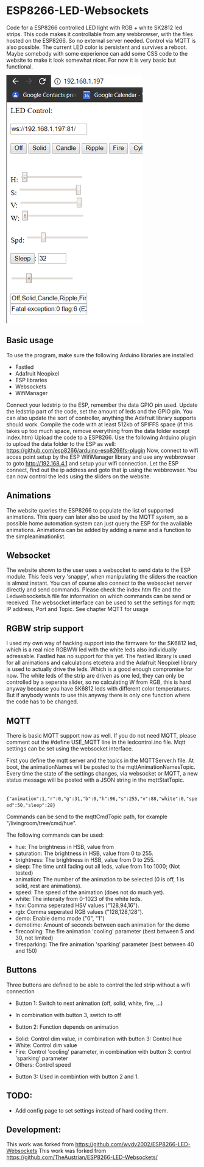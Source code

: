 # ESP8266-LED-Websockets
Code for a ESP8266 controlled LED light with RGB + white SK2812 led strips.
This code makes it controllable from any webbrowser, with the files hosted on the ESP8266. So no external server needed.
Control via MQTT is also possible.
The current LED color is persistent and survives a reboot.
Maybe somebody with some experience can add some CSS code to the website to make it look somewhat nicer. For now it is very basic but functional.

![Screenshot](screenshot.png)


## Basic usage
To use the program, make sure the following Arduino libraries are installed:
* Fastled
* Adafruit Neopixel 
* ESP libraries
* Websockets
* WifiManager

Connect your ledstrip to the ESP, remember the data GPIO pin used.
Update the ledstrip part of the code, set the amount of leds and the GPIO pin. You can also update the sort of controller, anything the Adafruit library supports should work.
Compile the code with at least 512kb of SPIFFS space (if this takes up too much space, remove everything from the data folder except index.htm)
Upload the code to a ESP8266. 
Use the following Arduino plugin to upload the data folder to the ESP as well:
https://github.com/esp8266/arduino-esp8266fs-plugin
Now, connect to wifi acces point setup by the ESP WifiManager library and use any webbrowser to goto http://192.168.4.1 and setup your wifi connection. Let the ESP connect, find out the ip address and goto that ip using the webbrowser. You can now control the leds using the sliders on the website.


## Animations
The website queries the ESP8266 to populate the list of supported animations. This query can later also be used by the MQTT system, so a possible home automation system can just query the ESP for the available animations. Animations can be added by adding a name and a function to the simpleanimationlist. 


## Websocket
The website shown to the user uses a websocket to send data to the ESP module. This feels very 'snappy', when manipulating the sliders the reaction is almost instant. You can of course also connect to the websocket server directly and send commands. Please check the index.htm file and the Ledwebsockets.h file for information on which commands can be send or received.
The websocket interface can be used to set the settings for mqtt: IP address, Port and Topic. See chapter MQTT for usage

## RGBW strip support
I used my own way of hacking support into the firmware for the SK6812 led, which is a real nice RGBWW led with the white leds also individually adressable. Fastled has no support for this yet. The fastled library is used for all animations and calculations etcetera and the Adafruit Neopixel library is used to actually drive the leds. Which is a good enough compromise for now. The white leds of the strip are driven as one led, they can only be controlled by a seperate slider, so no calculating W from RGB, this is hard anyway because you have SK6812 leds with different color temperatures. But if anybody wants to use this anyway there is only one function where the code has to be changed.

## MQTT
There is basic MQTT support now as well. If you do not need MQTT, please comment out the #define USE_MQTT line in the ledcontrol.ino file. Mqtt settings can be set using the websocket interface.

First you define the mqtt server and the topics in the MQTTServer.h file.
At boot, the animationNames will be posted to the mqttAnimationNamesTopic.
Every time the state of the settings changes, via websocket or MQTT, a new status message will be posted with a JSON string in the mqttStatTopic.

``` {"animation":1,"r":0,"g":31,"b":0,"h":96,"s":255,"v":88,"white":0,"speed":50,"sleep":28}```

Commands can be send to the mqttCmdTopic path, for example "/livingroom/tree/cmd/hue".

The following commands can be used:

* hue: The brightness in HSB, value from 
* saturation: The brightness in HSB, value from 0 to 255.
* brightness: The brightness in HSB, value from 0 to 255.
* sleep: The time until fading out all leds, value from 1 to 1000; (Not tested)
* animation: The number of the animation to be selected (0 is off, 1 is solid, rest are animations).
* speed: The speed of the animation (does not do much yet).
* white: The intensity from 0-1023 of the white leds.
* hsv: Comma seperated HSV values ("128,94,16").
* rgb: Comma seperated RGB values ("128,128,128").
* demo: Enable demo mode ("0", "1")
* demotime: Amount of seconds between each animation for the demo
* firecooling: The fire animation 'cooling' parameter (best between 5 and 30, not limited)
* firesparking: The fire animation 'sparking' parameter (best between 40 and 150)

## Buttons
Three buttons are defined to be able to control the led strip without a wifi connection
* Button 1: Switch to next animation (off, solid, white, fire, ...)
- In combination with button 3, switch to off
* Button 2: Function depends on animation
- Solid: Control dim value, in combination with button 3: Control hue
- White: Control dim value 
- Fire: Control 'cooling' parameter, in combination with button 3: control 'sparking' parameter
- Others: Control speed
* Button 3: Used in combintion with button 2 and 1.

## TODO:
- Add config page to set settings instead of hard coding them.


## Development:
This work was forked from https://github.com/wvdv2002/ESP8266-LED-Websockets
This work was forked from https://github.com/TheAustrian/ESP8266-LED-Websockets/

